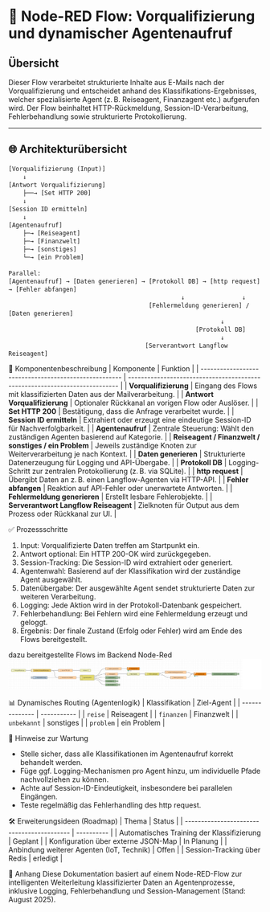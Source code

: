 # 🧠 Node-RED Flow: Vorqualifizierung und dynamischer Agentenaufruf

## Übersicht

Dieser Flow verarbeitet strukturierte Inhalte aus E-Mails nach der Vorqualifizierung und entscheidet anhand des Klassifikations-Ergebnisses, welcher spezialisierte Agent (z. B. Reiseagent, Finanzagent etc.) aufgerufen wird. Der Flow beinhaltet HTTP-Rückmeldung, Session-ID-Verarbeitung, Fehlerbehandlung sowie strukturierte Protokollierung.

---

## 🌐 Architekturübersicht

```plaintext
[Vorqualifizierung (Input)]
    ↓
[Antwort Vorqualifizierung]
    ├──→ [Set HTTP 200]
    ↓
[Session ID ermitteln]
    ↓
[Agentenaufruf]
    ├─→ [Reiseagent]
    ├─→ [Finanzwelt]
    ├─→ [sonstiges]
    └─→ [ein Problem]

Parallel:
[Agentenaufruf] → [Daten generieren] → [Protokoll DB] → [http request] → [Fehler abfangen]
                                                ↓                ↓
                                       [Fehlermeldung generieren] / [Daten generieren]
                                                           ↓
                                                    [Protokoll DB]
                                                           ↓
                                      [Serverantwort Langflow Reiseagent]
```


📌 Komponentenbeschreibung
| Komponente                                            | Funktion                                                                    |
| ----------------------------------------------------- | --------------------------------------------------------------------------- |
| **Vorqualifizierung**                                 | Eingang des Flows mit klassifizierten Daten aus der Mailverarbeitung.       |
| **Antwort Vorqualifizierung**                         | Optionaler Rückkanal an vorigen Flow oder Auslöser.                         |
| **Set HTTP 200**                                      | Bestätigung, dass die Anfrage verarbeitet wurde.                            |
| **Session ID ermitteln**                              | Extrahiert oder erzeugt eine eindeutige Session-ID für Nachverfolgbarkeit.  |
| **Agentenaufruf**                                     | Zentrale Steuerung: Wählt den zuständigen Agenten basierend auf Kategorie.  |
| **Reiseagent / Finanzwelt / sonstiges / ein Problem** | Jeweils zuständige Knoten zur Weiterverarbeitung je nach Kontext.           |
| **Daten generieren**                                  | Strukturierte Datenerzeugung für Logging und API-Übergabe.                  |
| **Protokoll DB**                                      | Logging-Schritt zur zentralen Protokollierung (z. B. via SQLite).           |
| **http request**                                      | Übergibt Daten an z. B. einen Langflow-Agenten via HTTP-API.                |
| **Fehler abfangen**                                   | Reaktion auf API-Fehler oder unerwartete Antworten.                         |
| **Fehlermeldung generieren**                          | Erstellt lesbare Fehlerobjekte.                                             |
| **Serverantwort Langflow Reiseagent**                 | Zielknoten für Output aus dem Prozess oder Rückkanal zur UI.                |


✅ Prozessschritte
1. Input: Vorqualifizierte Daten treffen am Startpunkt ein.
2. Antwort optional: Ein HTTP 200-OK wird zurückgegeben.
3. Session-Tracking: Die Session-ID wird extrahiert oder generiert.
4. Agentenwahl: Basierend auf der Klassifikation wird der zuständige Agent ausgewählt.
5. Datenübergabe: Der ausgewählte Agent sendet strukturierte Daten zur weiteren Verarbeitung.
6. Logging: Jede Aktion wird in der Protokoll-Datenbank gespeichert.
7. Fehlerbehandlung: Bei Fehlern wird eine Fehlermeldung erzeugt und geloggt.
8. Ergebnis: Der finale Zustand (Erfolg oder Fehler) wird am Ende des Flows bereitgestellt.

dazu bereitgestellte Flows im Backend Node-Red
![Prozess Modell](Vorqualifizierung.png)


📊 Dynamisches Routing (Agentenlogik)
| Klassifikation | Ziel-Agent  |
| -------------- | ----------- |
| `reise`        | Reiseagent  |
| `finanzen`     | Finanzwelt  |
| `unbekannt`    | sonstiges   |
| `problem`      | ein Problem |


📂 Hinweise zur Wartung
- Stelle sicher, dass alle Klassifikationen im Agentenaufruf korrekt behandelt werden.
- Füge ggf. Logging-Mechanismen pro Agent hinzu, um individuelle Pfade nachvollziehen zu können.
- Achte auf Session-ID-Eindeutigkeit, insbesondere bei parallelen Eingängen.
- Teste regelmäßig das Fehlerhandling des http request.


🛠️ Erweiterungsideen (Roadmap)
| Thema                                      | Status     |
| ------------------------------------------ | ---------- |
| Automatisches Training der Klassifizierung | Geplant    |
| Konfiguration über externe JSON-Map        | In Planung |
| Anbindung weiterer Agenten (IoT, Technik)  | Offen      |
| Session-Tracking über Redis                | erledigt   |


📎 Anhang
Diese Dokumentation basiert auf einem Node-RED-Flow zur intelligenten Weiterleitung klassifizierter Daten an Agentenprozesse, inklusive Logging, Fehlerbehandlung und Session-Management (Stand: August 2025).


